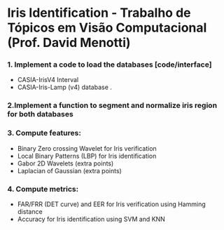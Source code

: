 # Iris Identification - Trabalho de Tópicos em Visão Computacional (Prof. David Menotti)

### 1. Implement a code to load the databases [code/interface]
   - CASIA-IrisV4 Interval
   - CASIA-Iris-Lamp (v4) database .
### 2.Implement a function to segment and normalize iris region for both databases
### 3. Compute features:
   - Binary Zero crossing Wavelet for Iris verification
   - Local Binary Patterns (LBP) for Iris identification
   - Gabor 2D Wavelets (extra points)
   - Laplacian of Gaussian (extra points)
### 4. Compute metrics:
   - FAR/FRR (DET curve) and EER for Iris verification using Hamming distance
   - Accuracy for Iris identification using SVM and KNN
